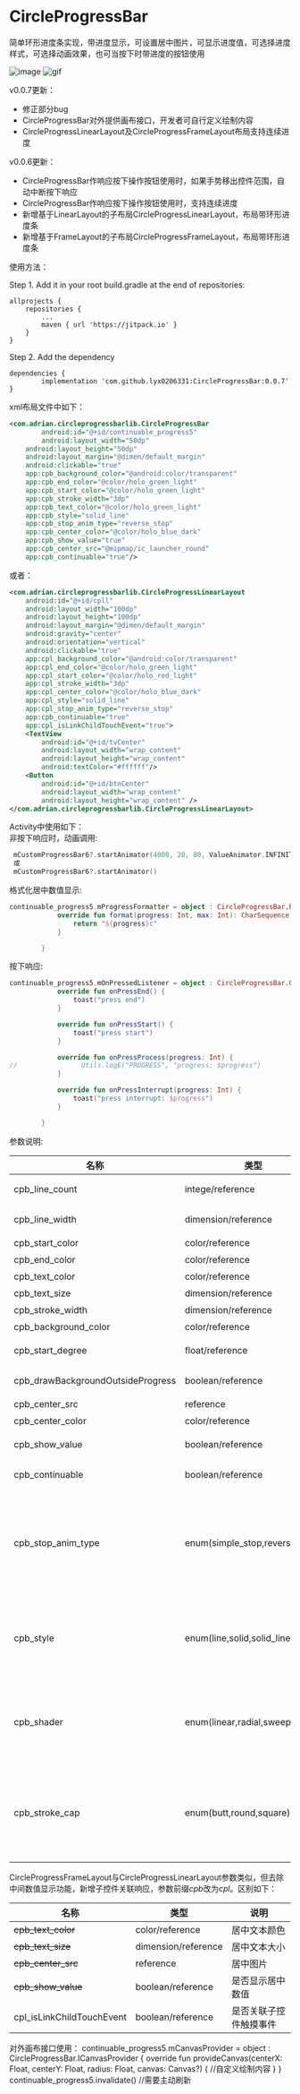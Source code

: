 # CircleProgressBar
简单环形进度条实现，带进度显示，可设置居中图片，可显示进度值，可选择进度样式，可选择动画效果，也可当按下时带进度的按钮使用

![image](https://github.com/lyx0206331/CircleProgressBar/blob/master/previews/screenshot_0.png?raw=true)
![gif](https://github.com/lyx0206331/CircleProgressBar/blob/master/previews/record.gif?raw=true)

v0.0.7更新：
- 修正部分bug
- CircleProgressBar对外提供画布接口，开发者可自行定义绘制内容
- CircleProgressLinearLayout及CircleProgressFrameLayout布局支持连续进度

v0.0.6更新：
- CircleProgressBar作响应按下操作按钮使用时，如果手势移出控件范围，自动中断按下响应
- CircleProgressBar作响应按下操作按钮使用时，支持连续进度
- 新增基于LinearLayout的子布局CircleProgressLinearLayout，布局带环形进度条
- 新增基于FrameLayout的子布局CircleProgressFrameLayout，布局带环形进度条

使用方法：

Step 1. Add it in your root build.gradle at the end of repositories:

	allprojects {
		repositories {
			...
			maven { url 'https://jitpack.io' }
		}
	}
Step 2. Add the dependency

	dependencies {
	        implementation 'com.github.lyx0206331:CircleProgressBar:0.0.7'
	}


xml布局文件中如下：  
```XML
<com.adrian.circleprogressbarlib.CircleProgressBar  
    	android:id="@+id/continuable_progress5"  
    	android:layout_width="50dp"  
	android:layout_height="50dp"  
	android:layout_margin="@dimen/default_margin"  
	android:clickable="true"  
	app:cpb_background_color="@android:color/transparent"  
	app:cpb_end_color="@color/holo_green_light"  
	app:cpb_start_color="@color/holo_green_light"  
	app:cpb_stroke_width="3dp"  
	app:cpb_text_color="@color/holo_green_light"  
	app:cpb_style="solid_line"  
	app:cpb_stop_anim_type="reverse_stop"  
	app:cpb_center_color="@color/holo_blue_dark"  
	app:cpb_show_value="true"  
	app:cpb_center_src="@mipmap/ic_launcher_round"  
	app:cpb_continuable="true"/>  
```
	   
或者：  
```XML
<com.adrian.circleprogressbarlib.CircleProgressLinearLayout  
	android:id="@+id/cpll"  
	android:layout_width="100dp"  
	android:layout_height="100dp"  
	android:layout_margin="@dimen/default_margin"   
	android:gravity="center"  
	android:orientation="vertical"  
	android:clickable="true"  
	app:cpl_background_color="@android:color/transparent"  
	app:cpl_end_color="@color/holo_green_light"  
	app:cpl_start_color="@color/holo_red_light"  
	app:cpl_stroke_width="3dp"  
	app:cpl_center_color="@color/holo_blue_dark"  
	app:cpl_style="solid_line"  
	app:cpl_stop_anim_type="reverse_stop"  
	app:cpb_continuable="true"
	app:cpl_isLinkChildTouchEvent="true">   
	<TextView  
		android:id="@+id/tvCenter"  
		android:layout_width="wrap_content"  
		android:layout_height="wrap_content"  
		android:textColor="#ffffff"/>  
	<Button  
		android:id="@+id/btnCenter"  
		android:layout_width="wrap_content"  
		android:layout_height="wrap_content" />  
</com.adrian.circleprogressbarlib.CircleProgressLinearLayout>  
```

Activity中使用如下：  
非按下响应时，动画调用:  
```Kotlin
 mCustomProgressBar6?.startAnimator(4000, 20, 80, ValueAnimator.INFINITE)
 或
 mCustomProgressBar6?.startAnimator()
```

格式化居中数值显示:  
```Kotlin
continuable_progress5.mProgressFormatter = object : CircleProgressBar.ProgressFormatter {
            override fun format(progress: Int, max: Int): CharSequence {
                return "${progress}c"
            }

        }
```
按下响应:  
```Kotlin
continuable_progress5.mOnPressedListener = object : CircleProgressBar.OnPressedListener {
            override fun onPressEnd() {
                toast("press end")
            }

            override fun onPressStart() {
                toast("press start")
            }

            override fun onPressProcess(progress: Int) {
//                Utils.logE("PROGRESS", "progress: $progress")
            }

            override fun onPressInterrupt(progress: Int) {
                toast("press interrupt: $progress")
            }

        }
```

参数说明:  

名称 | 类型 | 说明
------------ | ------------- | -------------
cpb_line_count | intege/reference | 刻度圆环时刻度数量
cpb_line_width | dimension/reference | 刻度圆环时刻度宽度
cpb_start_color | color/reference | 渐变开始颜色
cpb_end_color | color/reference | 渐变结束颜色
cpb_text_color | color/reference | 居中文本颜色
cpb_text_size | dimension/reference | 居中文本大小
cpb_stroke_width | dimension/reference | 进度条宽度
cpb_background_color | color/reference | 进度条背景色
cpb_start_degree | float/reference | 进度条起始角度
cpb_drawBackgroundOutsideProgress | boolean/reference | 进度条是否渐隐形式
cpb_center_src | reference | 居中图片
cpb_center_color | color/reference | 居中颜色
cpb_show_value | boolean/reference | 是否显示居中数值
cpb_continuable | boolean/reference | 进度是否持续累加
cpb_stop_anim_type | enum(simple_stop,reverse_stop) | 非累加进度时的终止动画(simple_stop表示直接回到进度0，reverse_stop表示依次递减到0)
cpb_style | enum(line,solid,solid_line) | 进度样式(line为刻度样式,solid为实心样式,solid_line为线条样式)
cpb_shader | enum(linear,radial,sweep) | 渐变样式(linear为线性渐变,radial为径向渐变,sweep为扫描式渐变)
cpb_stroke_cap | enum(butt,round,square) | 线条进度起止位置样式(butt为无样式,round为圆形样式,square为方形样式)

CircleProgressFrameLayout与CircleProgressLinearLayout参数类似，但去除中间数值显示功能，新增子控件关联响应，参数前缀*cpb*改为*cpl*。区别如下：

名称 | 类型 | 说明
------ | ----- | -----
~~cpb_text_color~~ | color/reference | 居中文本颜色
~~cpb_text_size~~ | dimension/reference | 居中文本大小
~~cpb_center_src~~ | reference | 居中图片
~~cpb_show_value~~ | boolean/reference | 是否显示居中数值
cpl_isLinkChildTouchEvent | boolean/reference | 是否关联子控件触摸事件

对外画布接口使用：
continuable_progress5.mCanvasProvider = object : CircleProgressBar.ICanvasProvider {
            override fun provideCanvas(centerX: Float, centerY: Float, radius: Float, canvas: Canvas?) {
                //自定义绘制内容
            }
        }
continuable_progress5.invalidate()  //需要主动刷新